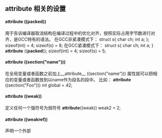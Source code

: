 ## __attribute__ 相关的设置
#### __attribute__ ((__packed__))
用于告诉编译器取消结构在编译过程中的优化对齐，按照实际占用字节数进行对齐，是GCC特有的语法。
在GCC非紧凑模式下：
struct s{ char ch; int a; }; sizeof(int) = 4; sizeof(s) = 8;
在GCC紧凑模式下：
struct s{ char ch; int a; } __attribute__ ((__packed__));  sizeof(int) = 4; sizeof(s) = 5;

#### __attribute__ ((section("name")))
在全局变量或者函数之前加上__attribute__ ((section("name"))) 属性就可以把相应的变量或者函数放到以name作为段名的段中。
比如：
__attribute__ ((section("Foo"))) int global = 42;

#### __attribute__ ((weak))
定义任何一个强符号为弱符号
__attribute__((weak)) weak2 = 2;


#### __attribute__ ((weakref))
声明一个外部